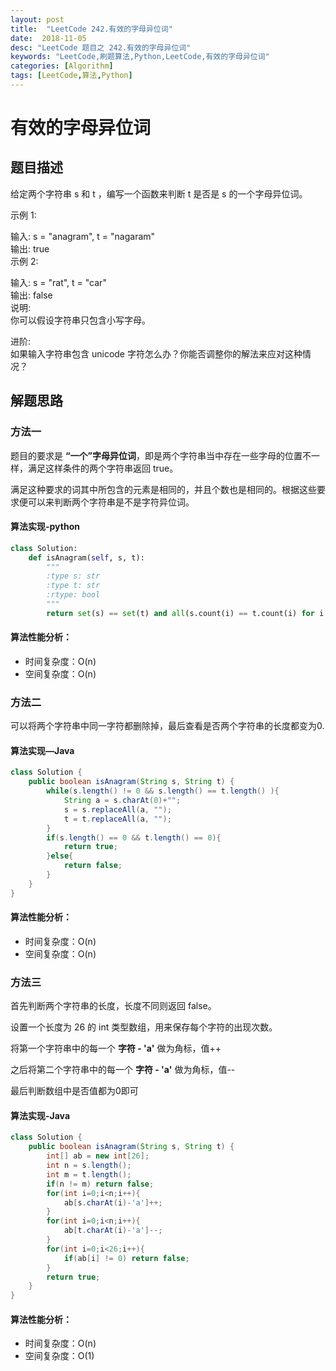 ```yaml
---
layout: post
title:  "LeetCode 242.有效的字母异位词"
date:  2018-11-05
desc: "LeetCode 题目之 242.有效的字母异位词"
keywords: "LeetCode,刷题算法,Python,LeetCode,有效的字母异位词"
categories: [Algorithm]
tags: [LeetCode,算法,Python]
---
```

# 有效的字母异位词

## 题目描述

给定两个字符串 s 和 t ，编写一个函数来判断 t 是否是 s 的一个字母异位词。

示例 1:

输入: s = "anagram", t = "nagaram"<br/>
输出: true<br/>
示例 2:<br/>

输入: s = "rat", t = "car"<br/>
输出: false<br/>
说明:<br/>
你可以假设字符串只包含小写字母。<br/>

进阶:<br/>
如果输入字符串包含 unicode 字符怎么办？你能否调整你的解法来应对这种情况？

## 解题思路

### 方法一

题目的要求是 **“一个”字母异位词**，即是两个字符串当中存在一些字母的位置不一样，满足这样条件的两个字符串返回 true。

满足这种要求的词其中所包含的元素是相同的，并且个数也是相同的。根据这些要求便可以来判断两个字符串是不是字符异位词。

#### 算法实现-python

```py
class Solution:
    def isAnagram(self, s, t):
        """
        :type s: str
        :type t: str
        :rtype: bool
        """
        return set(s) == set(t) and all(s.count(i) == t.count(i) for i in set(s))
```

#### 算法性能分析：

- 时间复杂度：O(n)
- 空间复杂度：O(n)

### 方法二

可以将两个字符串中同一字符都删除掉，最后查看是否两个字符串的长度都变为0.

#### 算法实现—Java

```java
class Solution {
    public boolean isAnagram(String s, String t) {
        while(s.length() != 0 && s.length() == t.length() ){
            String a = s.charAt(0)+"";
            s = s.replaceAll(a, "");
            t = t.replaceAll(a, "");
        }
        if(s.length() == 0 && t.length() == 0){
            return true;
        }else{
            return false;
        }
    }
}
```

#### 算法性能分析：

- 时间复杂度：O(n)
- 空间复杂度：O(n)

### 方法三

首先判断两个字符串的长度，长度不同则返回 false。

设置一个长度为 26 的 int 类型数组，用来保存每个字符的出现次数。

将第一个字符串中的每一个 **字符 - 'a'** 做为角标，值++

之后将第二个字符串中的每一个 **字符 - 'a'** 做为角标，值--

最后判断数组中是否值都为0即可

#### 算法实现-Java

```java
class Solution {
    public boolean isAnagram(String s, String t) {
        int[] ab = new int[26];
        int n = s.length();
        int m = t.length();
        if(n != m) return false;
        for(int i=0;i<n;i++){
            ab[s.charAt(i)-'a']++;
        }
        for(int i=0;i<n;i++){
            ab[t.charAt(i)-'a']--;
        }
        for(int i=0;i<26;i++){
            if(ab[i] != 0) return false;
        }
        return true;
    }
}
```
#### 算法性能分析：

- 时间复杂度：O(n)
- 空间复杂度：O(1)